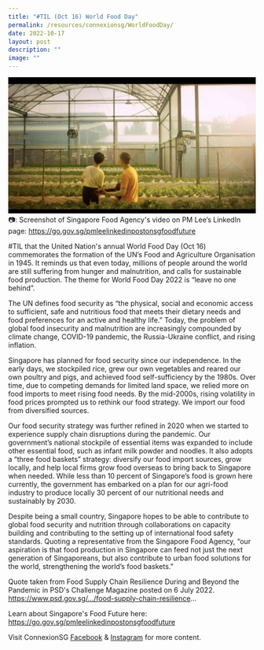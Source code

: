 ```yaml
---
title: "#TIL (Oct 16) World Food Day"
permalink: /resources/connexionsg/WorldFoodDay/
date: 2022-10-17
layout: post
description: ""
image: ""
---
```

![](/images/connexionsg/2022/Food.jpg)
📷: Screenshot of Singapore Food Agency's video on PM Lee’s LinkedIn page: https://go.gov.sg/pmleelinkedinpostonsgfoodfuture

#TIL that the United Nation's annual World Food Day (Oct 16) commemorates the formation of the UN’s Food and Agriculture Organisation in 1945. It reminds us that even today, millions of people around the world are still suffering from hunger and malnutrition, and calls for sustainable food production. The theme for World Food Day 2022 is “leave no one behind”.

The UN defines food security as “the physical, social and economic access to sufficient, safe and nutritious food that meets their dietary needs and food preferences for an active and healthy life.” Today, the problem of global food insecurity and malnutrition are increasingly compounded by climate change, COVID-19 pandemic, the Russia-Ukraine conflict, and rising inflation.

Singapore has planned for food security since our independence. In the early days, we stockpiled rice, grew our own vegetables and reared our own poultry and pigs, and achieved food self-sufficiency by the 1980s. Over time, due to competing demands for limited land space, we relied more on food imports to meet rising food needs. By the mid-2000s, rising volatility in food prices prompted us to rethink our food strategy. We import our food from diversified sources.

Our food security strategy was further refined in 2020 when we started to experience supply chain disruptions during the pandemic. Our government’s national stockpile of essential items was expanded to include other essential food, such as infant milk powder and noodles. It also adopts a “three food baskets” strategy: diversify our food import sources, grow locally, and help local firms grow food overseas to bring back to Singapore when needed. While less than 10 percent of Singapore’s food is grown here currently, the government has embarked on a plan for our agri-food industry to produce locally 30 percent of our nutritional needs and sustainably by 2030.

Despite being a small country, Singapore hopes to be able to contribute to global food security and nutrition through collaborations on capacity building and contributing to the setting up of international food safety standards. Quoting a representative from the Singapore Food Agency, “our aspiration is that food production in Singapore can feed not just the next generation of Singaporeans, but also contribute to urban food solutions for the world, strengthening the world’s food baskets.”

Quote taken from Food Supply Chain Resilience During and Beyond the Pandemic in PSD's Challenge Magazine posted on 6 July 2022. https://www.psd.gov.sg/.../food-supply-chain-resilience...

Learn about Singapore's Food Future here: https://go.gov.sg/pmleelinkedinpostonsgfoodfuture

Visit ConnexionSG [Facebook](https://www.facebook.com/ConnexionSG) & [Instagram](https://www.instagram.com/connexionsg/) for more content.